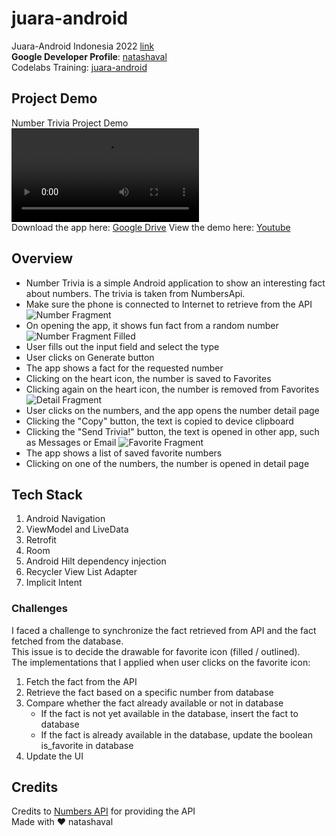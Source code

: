# juara-android

Juara-Android Indonesia 2022 [link](https://gdg.community.dev/events/details/google-gdg-jakarta-presents-info-session-juaraandroid-season-1/)  
**Google Developer Profile**: [natashaval](https://developers.google.com/profile/u/natashaval)  
Codelabs Training: [juara-android](https://github.com/natashaval/juara-android)  

## Project Demo
Number Trivia Project Demo  
![Number Trivia Demo](screenshots/number_trivia.mp4)  
Download the app here: [Google Drive](https://drive.google.com/drive/folders/1F95_fAqfvLtikyJLK8YpYs3XU_0x7oon?usp=sharing)
View the demo here: [Youtube](https://youtu.be/HploO0biq48)

## Overview
- Number Trivia is a simple Android application to show an interesting fact about numbers. The trivia is taken from NumbersApi.  
- Make sure the phone is connected to Internet to retrieve from the API  
![Number Fragment](screenshots/number_fragment_0.png)
- On opening the app, it shows fun fact from a random number
![Number Fragment Filled](screenshots/number_fragment.png)
- User fills out the input field and select the type
- User clicks on Generate button
- The app shows a fact for the requested number
- Clicking on the heart icon, the number is saved to Favorites
- Clicking again on the heart icon, the number is removed from Favorites
![Detail Fragment](screenshots/detail_fragment.png)
- User clicks on the numbers, and the app opens the number detail page
- Clicking the "Copy" button, the text is copied to device clipboard
- Clicking the "Send Trivia!" button, the text is opened in other app, such as Messages or Email
![Favorite Fragment](screenshots/favorite_fragment.png)
- The app shows a list of saved favorite numbers
- Clicking on one of the numbers, the number is opened in detail page

## Tech Stack
1. Android Navigation
2. ViewModel and LiveData
3. Retrofit
4. Room
5. Android Hilt dependency injection
6. Recycler View List Adapter
7. Implicit Intent

### Challenges
I faced a challenge to synchronize the fact retrieved from API and the fact fetched from the database.  
This issue is to decide the drawable for favorite icon (filled / outlined).  
The implementations that I applied when user clicks on the favorite icon:
1. Fetch the fact from the API
2. Retrieve the fact based on a specific number from database
3. Compare whether the fact already available or not in database
    - If the fact is not yet available in the database, insert the fact to database
    - If the fact is already available in the database, update the boolean is_favorite in database
4. Update the UI

## Credits
Credits to [Numbers API](http://numbersapi.com/) for providing the API  
Made with ♥ natashaval️